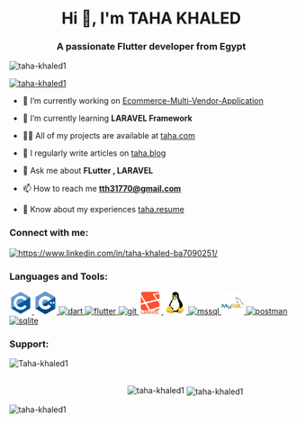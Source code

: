<h1 align="center">Hi 👋, I'm TAHA KHALED</h1>
<h3 align="center">A passionate Flutter developer from Egypt</h3>

<p align="left"> <img src="https://komarev.com/ghpvc/?username=taha-khaled1&label=Profile%20views&color=0e75b6&style=flat" alt="taha-khaled1" /> </p>

<p align="left"> <a href="https://github.com/ryo-ma/github-profile-trophy"><img src="https://github-profile-trophy.vercel.app/?username=taha-khaled1" alt="taha-khaled1" /></a> </p>

- 🔭 I’m currently working on [Ecommerce-Multi-Vendor-Application](https://github.com/Taha-khaled1/Ecommerce_Multi-Vendor-Application)

- 🌱 I’m currently learning **LARAVEL Framework**

- 👨‍💻 All of my projects are available at [taha.com](taha.com)

- 📝 I regularly write articles on [taha.blog](taha.blog)

- 💬 Ask me about **FLutter , LARAVEL**

- 📫 How to reach me **tth31770@gmail.com**

- 📄 Know about my experiences [taha.resume](taha.resume)

<h3 align="left">Connect with me:</h3>
<p align="left">
<a href="https://linkedin.com/in/https://www.linkedin.com/in/taha-khaled-ba7090251/" target="blank"><img align="center" src="https://raw.githubusercontent.com/rahuldkjain/github-profile-readme-generator/master/src/images/icons/Social/linked-in-alt.svg" alt="https://www.linkedin.com/in/taha-khaled-ba7090251/" height="30" width="40" /></a>
</p>

<h3 align="left">Languages and Tools:</h3>
<p align="left"> <a href="https://www.cprogramming.com/" target="_blank" rel="noreferrer"> <img src="https://raw.githubusercontent.com/devicons/devicon/master/icons/c/c-original.svg" alt="c" width="40" height="40"/> </a> <a href="https://www.w3schools.com/cpp/" target="_blank" rel="noreferrer"> <img src="https://raw.githubusercontent.com/devicons/devicon/master/icons/cplusplus/cplusplus-original.svg" alt="cplusplus" width="40" height="40"/> </a> <a href="https://dart.dev" target="_blank" rel="noreferrer"> <img src="https://www.vectorlogo.zone/logos/dartlang/dartlang-icon.svg" alt="dart" width="40" height="40"/> </a> <a href="https://flutter.dev" target="_blank" rel="noreferrer"> <img src="https://www.vectorlogo.zone/logos/flutterio/flutterio-icon.svg" alt="flutter" width="40" height="40"/> </a> <a href="https://git-scm.com/" target="_blank" rel="noreferrer"> <img src="https://www.vectorlogo.zone/logos/git-scm/git-scm-icon.svg" alt="git" width="40" height="40"/> </a> <a href="https://laravel.com/" target="_blank" rel="noreferrer"> <img src="https://raw.githubusercontent.com/devicons/devicon/master/icons/laravel/laravel-plain-wordmark.svg" alt="laravel" width="40" height="40"/> </a> <a href="https://www.linux.org/" target="_blank" rel="noreferrer"> <img src="https://raw.githubusercontent.com/devicons/devicon/master/icons/linux/linux-original.svg" alt="linux" width="40" height="40"/> </a> <a href="https://www.microsoft.com/en-us/sql-server" target="_blank" rel="noreferrer"> <img src="https://www.svgrepo.com/show/303229/microsoft-sql-server-logo.svg" alt="mssql" width="40" height="40"/> </a> <a href="https://www.mysql.com/" target="_blank" rel="noreferrer"> <img src="https://raw.githubusercontent.com/devicons/devicon/master/icons/mysql/mysql-original-wordmark.svg" alt="mysql" width="40" height="40"/> </a> <a href="https://postman.com" target="_blank" rel="noreferrer"> <img src="https://www.vectorlogo.zone/logos/getpostman/getpostman-icon.svg" alt="postman" width="40" height="40"/> </a> <a href="https://www.sqlite.org/" target="_blank" rel="noreferrer"> <img src="https://www.vectorlogo.zone/logos/sqlite/sqlite-icon.svg" alt="sqlite" width="40" height="40"/> </a> </p>

<h3 align="left">Support:</h3>
<p><a href="https://www.buymeacoffee.com/Taha-khaled1"> <img align="left" src="https://cdn.buymeacoffee.com/buttons/v2/default-yellow.png" height="50" width="210" alt="Taha-khaled1" /></a></p><br><br>

<p><img align="left" src="https://github-readme-stats.vercel.app/api/top-langs?username=taha-khaled1&show_icons=true&locale=en&layout=compact" alt="taha-khaled1" /></p>

<p>&nbsp;<img align="center" src="https://github-readme-stats.vercel.app/api?username=taha-khaled1&show_icons=true&locale=en" alt="taha-khaled1" /></p>

<p><img align="center" src="https://github-readme-streak-stats.herokuapp.com/?user=taha-khaled1&" alt="taha-khaled1" /></p>
